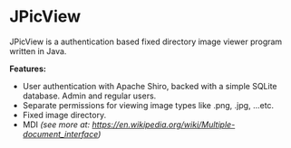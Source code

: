 # JPicView

JPicView is a authentication based fixed directory image viewer program written in Java.

<b>Features:</b>
- User authentication with Apache Shiro, backed with a simple SQLite database. Admin and regular users.
- Separate permissions for viewing image types like .png, .jpg, ...etc.
- Fixed image directory.
- MDI <i>(see more at: https://en.wikipedia.org/wiki/Multiple-document_interface)</i>
